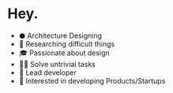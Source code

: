 # Hey.

-   ⬢ Architecture Designing
-   🔭 Researching difficult things
-   🎓 Passionate about design
-   👨‍💻 Solve untrivial tasks
-   👷 Lead developer
-   👨‍ Interested in developing Products/Startups
